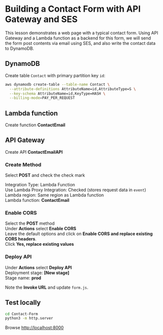 # Building a Contact Form with API Gateway and SES

This lesson demonstrates a web page with a typical contact form. Using API Gateway and a Lambda function as a backend for this form, we will send the form post contents via email using SES, and also write the contact data to DynamoDB.

## DynamoDB

Create table `Contact` with primary partition key `id`:

```sh
aws dynamodb create-table --table-name Contact \
  --attribute-definitions AttributeName=id,AttributeType=S \
  --key-schema AttributeName=id,KeyType=HASH \
  --billing-mode=PAY_PER_REQUEST
```

## Lambda function

Create function **ContactEmail**

## API Gateway

Create API **ContactEmailAPI**

### Create Method

Select **POST** and check the check mark  

Integration Type: Lambda Function  
Use Lambda Proxy Integration: Checked (stores request data in `event`)  
Lambda region: Same region as Lambda function  
Lambda function: **ContactEmail**

### Enable CORS

Select the **POST** method  
Under **Actions** select **Enable CORS**  
Leave the default options and click on **Enable CORS and replace existing CORS headers**.  
Click **Yes, replace existing values**

### Deploy API

Under **Actions** select **Deploy API**  
Deployment stage: **[New stage]**  
Stage name: **prod**  

Note the **Invoke URL** and update `form.js`.

## Test locally

```sh
cd Contact-Form
python3 -m http.server
```

Browse <http://localhost:8000>